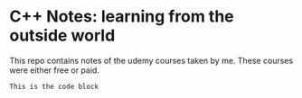 # C++ Notes: learning from the outside world
This repo contains notes of the udemy courses taken by me. These courses were either free or paid.

```
This is the code block
```

